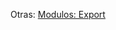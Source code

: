 Otras: [Modulos: Export](https://developer.mozilla.org/es/docs/Web/JavaScript/Referencia/Sentencias/export)